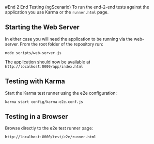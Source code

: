 #End 2 End Testing (ngScenario)
To run the end-2-end tests against the application you use Karma or the `runner.html` page.

## Starting the Web Server
In either case you will need the application to be running via the web-server. 
From the root folder of the repository run:

```
node scripts/web-server.js
```

The application should now be available at `http://localhost:8000/app/index.html`

## Testing with Karma
Start the Karma test runner using the e2e configuration:

```
karma start config/karma-e2e.conf.js
```

## Testing in a Browser
Browse directly to the e2e test runner page:

```
http://localhost:8000/test/e2e/runner.html
```